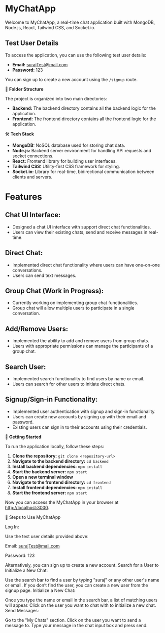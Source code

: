# MyChatApp

Welcome to MyChatApp, a real-time chat application built with MongoDB, Node.js, React, Tailwind CSS, and Socket.io.

## Test User Details

To access the application, you can use the following test user details:

- **Email:** surajTest@mail.com
- **Password:** 123

You can sign up to create a new account using the `/signup` route.

📁 **Folder Structure**

The project is organized into two main directories:

- **Backend:** The backend directory contains all the backend logic for the application.
- **Frontend:** The frontend directory contains all the frontend logic for the application.

🛠️ **Tech Stack**

- **MongoDB:** NoSQL database used for storing chat data.
- **Node.js:** Backend server environment for handling API requests and socket connections.
- **React:** Frontend library for building user interfaces.
- **Tailwind CSS:** Utility-first CSS framework for styling.
- **Socket.io:** Library for real-time, bidirectional communication between clients and servers.

# Features

## Chat UI Interface:

- Designed a chat UI interface with support direct chat functionalities.
- Users can view their existing chats, send and receive messages in real-time.

## Direct Chat:

- Implemented direct chat functionality where users can have one-on-one conversations.
- Users can send text messages.

## Group Chat (Work in Progress):

- Currently working on implementing group chat functionalities.
- Group chat will allow multiple users to participate in a single conversation.

## Add/Remove Users:

- Implemented the ability to add and remove users from group chats.
- Users with appropriate permissions can manage the participants of a group chat.

## Search User:

- Implemented search functionality to find users by name or email.
- Users can search for other users to initiate direct chats.

## Signup/Sign-in Functionality:

- Implemented user authentication with signup and sign-in functionality.
- Users can create new accounts by signing up with their email and password.
- Existing users can sign in to their accounts using their credentials.


🚀 **Getting Started**

To run the application locally, follow these steps:

1. **Clone the repository:** `git clone <repository-url>`
2. **Navigate to the backend directory:** `cd backend`
3. **Install backend dependencies:** `npm install`
4. **Start the backend server:** `npm start`
5. **Open a new terminal window**
6. **Navigate to the frontend directory:** `cd frontend`
7. **Install frontend dependencies:** `npm install`
8. **Start the frontend server:** `npm start`

Now you can access the MyChatApp in your browser at [http://localhost:3000](http://localhost:3000).


📝 Steps to Use MyChatApp

Log In:

Use the test user details provided above:

Email: surajTest@mail.com

Password: 123

Alternatively, you can sign up to create a new account.
Search for a User to Initialize a New Chat:

Use the search bar to find a user by typing "suraj" or any other user's name or email.
If you don’t find the user, you can create a new user from the signup page.
Initialize a New Chat:

Once you type the name or email in the search bar, a list of matching users will appear.
Click on the user you want to chat with to initialize a new chat.
Send Messages:

Go to the "My Chats" section.
Click on the user you want to send a message to.
Type your message in the chat input box and press send.
